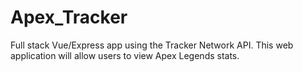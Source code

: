 # Apex_Tracker
Full stack Vue/Express app using the Tracker Network API. This web application will allow users to view Apex Legends stats.

